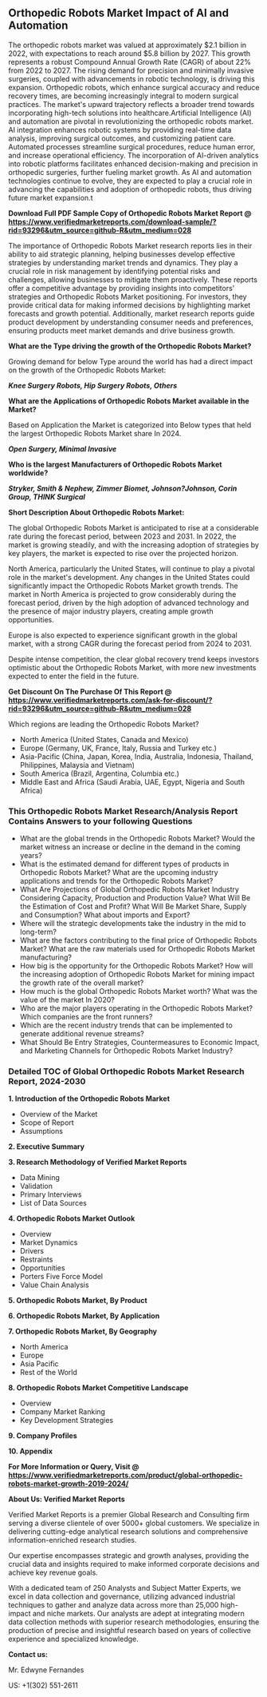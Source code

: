 <h2>Orthopedic Robots Market Impact of AI and Automation</h2>The orthopedic robots market was valued at approximately $2.1 billion in 2022, with expectations to reach around $5.8 billion by 2027. This growth represents a robust Compound Annual Growth Rate (CAGR) of about 22% from 2022 to 2027. The rising demand for precision and minimally invasive surgeries, coupled with advancements in robotic technology, is driving this expansion. Orthopedic robots, which enhance surgical accuracy and reduce recovery times, are becoming increasingly integral to modern surgical practices. The market's upward trajectory reflects a broader trend towards incorporating high-tech solutions into healthcare.Artificial Intelligence (AI) and automation are pivotal in revolutionizing the orthopedic robots market. AI integration enhances robotic systems by providing real-time data analysis, improving surgical outcomes, and customizing patient care. Automated processes streamline surgical procedures, reduce human error, and increase operational efficiency. The incorporation of AI-driven analytics into robotic platforms facilitates enhanced decision-making and precision in orthopedic surgeries, further fueling market growth. As AI and automation technologies continue to evolve, they are expected to play a crucial role in advancing the capabilities and adoption of orthopedic robots, thus driving future market expansion.t</p><p id="" class=""><strong>Download Full PDF Sample Copy of Orthopedic Robots Market Report @ <a href="https://www.verifiedmarketreports.com/download-sample/?rid=93296&utm_source=github-R&utm_medium=028" target="_blank">https://www.verifiedmarketreports.com/download-sample/?rid=93296&utm_source=github-R&utm_medium=028</a></strong></p><p>The importance of&nbsp;Orthopedic Robots Market research reports lies in their ability to aid strategic planning, helping businesses develop effective strategies by understanding market trends and dynamics. They play a crucial role in risk management by identifying potential risks and challenges, allowing businesses to mitigate them proactively. These reports offer a competitive advantage by providing insights into competitors' strategies and Orthopedic Robots Market positioning. For investors, they provide critical data for making informed decisions by highlighting market forecasts and growth potential. Additionally, market research reports guide product development by understanding consumer needs and preferences, ensuring products meet market demands and drive business growth.</p><p><strong>What are the&nbsp;Type driving the growth of the Orthopedic Robots Market?</strong></p><p id="" class="">Growing demand for below Type around the world has had a direct impact on the growth of the Orthopedic Robots Market:</p><em><strong>Knee Surgery Robots, Hip Surgery Robots, Others</strong></em></p><strong>What are the&nbsp;Applications&nbsp;of Orthopedic Robots Market available in the Market?</strong></p><p id="" class="">Based on Application the Market is categorized into Below types that held the largest Orthopedic Robots Market share In 2024.</p><em><strong>Open Surgery, Minimal Invasive</strong></em></p><strong>Who is the largest Manufacturers of Orthopedic Robots Market worldwide?</strong></p><p><em><strong>Stryker, Smith & Nephew, Zimmer Biomet, Johnson?Johnson, Corin Group, THINK Surgical</strong></em></p><p id="" class=""><strong>Short Description About Orthopedic Robots Market:</strong></p><p>The global Orthopedic Robots Market is anticipated to rise at a considerable rate during the forecast period, between 2023 and 2031. In 2022, the market is growing steadily, and with the increasing adoption of strategies by key players, the market is expected to rise over the projected horizon.</p><p>North America, particularly the United States, will continue to play a pivotal role in the market's development. Any changes in the United States could significantly impact the Orthopedic Robots Market growth trends. The market in North America is projected to grow considerably during the forecast period, driven by the high adoption of advanced technology and the presence of major industry players, creating ample growth opportunities.</p><p>Europe is also expected to experience significant growth in the global market, with a strong CAGR during the forecast period from 2024 to 2031.</p><p>Despite intense competition, the clear global recovery trend keeps investors optimistic about the Orthopedic Robots Market, with more new investments expected to enter the field in the future.</p><p id="" class=""><strong>Get Discount On The Purchase Of This Report @ <a href="https://www.verifiedmarketreports.com/ask-for-discount/?rid=93296&utm_source=github-R&utm_medium=028" target="_blank">https://www.verifiedmarketreports.com/ask-for-discount/?rid=93296&utm_source=github-R&utm_medium=028</a></strong></p>Which regions are leading the Orthopedic Robots Market?</p><ul><li>North America (United States, Canada and Mexico)</li><li>Europe (Germany, UK, France, Italy, Russia and Turkey etc.)</li><li>Asia-Pacific (China, Japan, Korea, India, Australia, Indonesia, Thailand, Philippines, Malaysia and Vietnam)</li><li>South America (Brazil, Argentina, Columbia etc.)</li><li>Middle East and Africa (Saudi Arabia, UAE, Egypt, Nigeria and South Africa)</li></ul><h3 id="" class="">This Orthopedic Robots Market Research/Analysis Report Contains Answers to your following Questions</h3><ul><li>What are the global trends in the Orthopedic Robots Market? Would the market witness an increase or decline in the demand in the coming years?</li><li>What is the estimated demand for different types of products in Orthopedic Robots Market? What are the upcoming industry applications and trends for the Orthopedic Robots Market?</li><li>What Are Projections of Global Orthopedic Robots Market Industry Considering Capacity, Production and Production Value? What Will Be the Estimation of Cost and Profit? What Will Be Market Share, Supply and Consumption? What about imports and Export?</li><li>Where will the strategic developments take the industry in the mid to long-term?</li><li>What are the factors contributing to the final price of Orthopedic Robots Market? What are the raw materials used for Orthopedic Robots Market manufacturing?</li><li>How big is the opportunity for the Orthopedic Robots Market? How will the increasing adoption of Orthopedic Robots Market for mining impact the growth rate of the overall market?</li><li>How much is the global Orthopedic Robots Market worth? What was the value of the market In 2020?</li><li>Who are the major players operating in the Orthopedic Robots Market? Which companies are the front runners?</li><li>Which are the recent industry trends that can be implemented to generate additional revenue streams?</li><li>What Should Be Entry Strategies, Countermeasures to Economic Impact, and Marketing Channels for Orthopedic Robots Market Industry?</li></ul><h3 id="" class="">Detailed TOC of Global Orthopedic Robots Market Research Report, 2024-2030</h3><p id="" class=""><strong>1. Introduction of the Orthopedic Robots Market</strong></p><ul><li>Overview of the Market</li><li>Scope of Report</li><li>Assumptions</li></ul><p id="" class=""><strong>2. Executive Summary</strong></p><p id="" class=""><strong>3. Research Methodology of Verified Market Reports</strong></p><ul><li>Data Mining</li><li>Validation</li><li>Primary Interviews</li><li>List of Data Sources</li></ul><p id="" class=""><strong>4. Orthopedic Robots Market Outlook</strong></p><ul><li>Overview</li><li>Market Dynamics</li><li>Drivers</li><li>Restraints</li><li>Opportunities</li><li>Porters Five Force Model</li><li>Value Chain Analysis</li></ul><p id="" class=""><strong>5. Orthopedic Robots Market, By Product</strong></p><p id="" class=""><strong>6. Orthopedic Robots Market, By Application</strong></p><p id="" class=""><strong>7. Orthopedic Robots Market, By Geography</strong></p><ul><li>North America</li><li>Europe</li><li>Asia Pacific</li><li>Rest of the World</li></ul><p id="" class=""><strong>8. Orthopedic Robots Market Competitive Landscape</strong></p><ul><li>Overview</li><li>Company Market Ranking</li><li>Key Development Strategies</li></ul><p id="" class=""><strong>9. Company Profiles</strong></p><p id="" class=""><strong>10. Appendix</strong></p><p id="" class=""><strong>For More Information or Query, Visit @ <a href="https://www.verifiedmarketreports.com/product/global-orthopedic-robots-market-growth-2019-2024/" target="_blank">https://www.verifiedmarketreports.com/product/global-orthopedic-robots-market-growth-2019-2024/</a></strong></p><p id="" class=""><strong>About Us: Verified Market Reports</strong></p><p id="" class="">Verified Market Reports is a premier Global Research and Consulting firm serving a diverse clientele of over 5000+ global customers. We specialize in delivering cutting-edge analytical research solutions and comprehensive information-enriched research studies.</p><p id="" class="">Our expertise encompasses strategic and growth analyses, providing the crucial data and insights required to make informed corporate decisions and achieve key revenue goals.</p><p id="" class="">With a dedicated team of 250 Analysts and Subject Matter Experts, we excel in data collection and governance, utilizing advanced industrial techniques to gather and analyze data across more than 25,000 high-impact and niche markets. Our analysts are adept at integrating modern data collection methods with superior research methodologies, ensuring the production of precise and insightful research based on years of collective experience and specialized knowledge.</p><p id="" class=""><strong>Contact us:</strong></p><p id="" class="">Mr. Edwyne Fernandes</p><p id="" class="">US: +1(302) 551-2611</p>